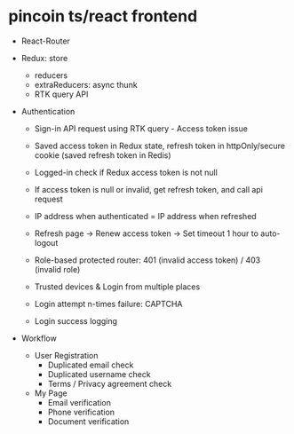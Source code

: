 # pincoin ts/react frontend

- React-Router
- Redux: store
  - reducers
  - extraReducers: async thunk
  - RTK query API
- Authentication
  - Sign-in API request using RTK query - Access token issue
  - Saved access token in Redux state, refresh token in httpOnly/secure cookie (saved refresh token in Redis)
  - Logged-in check if Redux access token is not null
  - If access token is null or invalid, get refresh token, and call api request
  - IP address when authenticated = IP address when refreshed
  - Refresh page -> Renew access token -> Set timeout 1 hour to auto-logout
  - Role-based protected router: 401 (invalid access token) / 403 (invalid role)

  - Trusted devices & Login from multiple places
  - Login attempt n-times failure: CAPTCHA
  - Login success logging

- Workflow
  - User Registration
    - Duplicated email check
    - Duplicated username check
    - Terms / Privacy agreement check
  - My Page
    - Email verification
    - Phone verification
    - Document verification